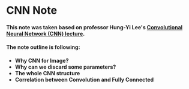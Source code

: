 # CNN Note

#### This note was taken based on professor Hung-Yi Lee's [Convolutional Neural Network (CNN) lecture](https://www.youtube.com/watch?v=FrKWiRv254g&list=PLJV_el3uVTsPy9oCRY30oBPNLCo89yu49&index=19).

#### The note outline is following:

- **Why CNN for Image?**
- **Why can we discard some parameters?**
- **The whole CNN structure**
- **Correlation between Convolution and Fully Connected**
